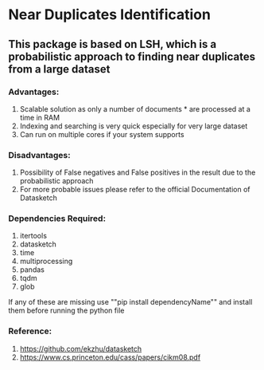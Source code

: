 # Near Duplicates Identification 
## This package is based on LSH, which is a probabilistic approach to finding near duplicates from a large dataset

### Advantages:
1. Scalable solution as only a number of documents * are processed at a time in RAM
2. Indexing and searching is very quick especially for very large dataset
3. Can run on multiple cores if your system supports

### Disadvantages:
1. Possibility of False negatives and False positives in the result due to the probabilistic approach
2. For more probable issues please refer to the official Documentation of Datasketch

### Dependencies Required:
1. itertools
2. datasketch
3. time
4. multiprocessing
5. pandas
6. tqdm
7. glob

If any of these are missing use ""pip install dependencyName"" and install them before running the python file

### Reference:
1. https://github.com/ekzhu/datasketch
2. https://www.cs.princeton.edu/cass/papers/cikm08.pdf


